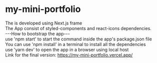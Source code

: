 # my-mini-portfolio
The is developed using Next.js frame
<br/>
The App consist of styled-components and react-icons dependencies.
<br/>
---How to bootstrap the app---
<br/>
use 'npm start' to start the command inside the app's package.json file
<br/>
You can use 'npm install' in a terminal to install all the dependencies
<br/>
use 'yarn dev' to open the app in a browser using local host
<br/>
Link for the final version: https://my-mini-portfolio.vercel.app/
